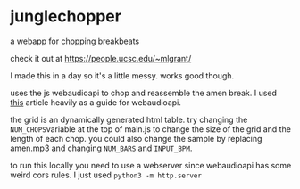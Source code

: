 # junglechopper
a webapp for chopping breakbeats

check it out at https://people.ucsc.edu/~mlgrant/

I made this in a day so it's a little messy. works good though.

uses the js webaudioapi to chop and reassemble the amen break. I used [this](https://web-audio-api.firebaseapp.com/audio-buffer-source-node) article heavily as a guide for webaudioapi.

the grid is an dynamically generated html table. try changing the `NUM_CHOPS`variable at the top of main.js to change the size of the grid and the length of each chop. you could also change the sample by replacing amen.mp3 and changing `NUM_BARS` and `INPUT_BPM`.

to run this locally you need to use a webserver since webaudioapi has some weird cors rules. I just used `python3 -m http.server`

